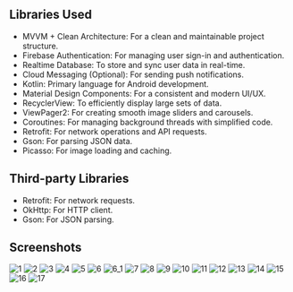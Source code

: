 
## Libraries Used

- MVVM + Clean Architecture: For a clean and maintainable project structure.
- Firebase Authentication: For managing user sign-in and authentication.
-	Realtime Database: To store and sync user data in real-time.
-	Cloud Messaging (Optional): For sending push notifications.
-	Kotlin: Primary language for Android development.
-	Material Design Components: For a consistent and modern UI/UX.
-	RecyclerView: To efficiently display large sets of data.
-	ViewPager2: For creating smooth image sliders and carousels.
-	Coroutines: For managing background threads with simplified code.
-	Retrofit: For network operations and API requests.
-	Gson: For parsing JSON data.
-	Picasso: For image loading and caching.

## Third-party Libraries
- Retrofit: For network requests.
- OkHttp: For HTTP client.
- Gson: For JSON parsing.

## Screenshots
![1](https://github.com/user-attachments/assets/6afab345-a526-470e-81a5-00eb457ba0eb)
![2](https://github.com/user-attachments/assets/c9b85bd0-445c-43a7-94b4-2639e84d7551)
![3](https://github.com/user-attachments/assets/75cffe4f-6ab7-4cb6-8c2f-ebd8d103fe10)
![4](https://github.com/user-attachments/assets/67146fe9-f13a-4d39-b092-079f96e6a831)
![5](https://github.com/user-attachments/assets/a71f139a-e6af-4cbb-a2ca-31a26d1ff25f)
![6](https://github.com/user-attachments/assets/805909dd-2e63-4248-a9b8-60a64dbcc8b5)
![6_1](https://github.com/user-attachments/assets/18ac866c-012d-4121-83cd-012216741b80)
![7](https://github.com/user-attachments/assets/49dfe9d1-c665-4329-9a99-a13af4ce0441)
![8](https://github.com/user-attachments/assets/441325d0-d4e0-4552-aa01-c42a341be493)
![9](https://github.com/user-attachments/assets/a326c7eb-05b5-4e9f-8073-d5c7af6ff240)
![10](https://github.com/user-attachments/assets/11575850-beef-4abc-82d9-42aa5d2994a6)
![11](https://github.com/user-attachments/assets/84884f09-fe26-4842-9330-74ff73ec7d41)
![12](https://github.com/user-attachments/assets/bb638b33-5cb4-4883-8fcc-6428c692eeb4)
![13](https://github.com/user-attachments/assets/b773109d-5046-4fba-a858-8c6f83871594)
![14](https://github.com/user-attachments/assets/2e649477-8e8b-4e4b-8aec-4c2e9972c3be)
![15](https://github.com/user-attachments/assets/34b87636-7e1d-4011-9e82-aa0c3f3aa5d2)
![16](https://github.com/user-attachments/assets/581d2360-9d45-4387-87ef-e4df78042b38)
![17](https://github.com/user-attachments/assets/183496f1-962e-473b-aab1-29a5f89c76b0)

